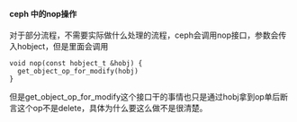 #### ceph 中的nop操作
对于部分流程，不需要实际做什么处理的流程，ceph会调用nop接口，参数会传入hobject，但是里面会调用
```
void nop(const hobject_t &hobj) {
  get_object_op_for_modify(hobj)
}
```
但是get_object_op_for_modify这个接口干的事情也只是通过hobj拿到op单后断言这个op不是delete，具体为什么要这么做不是很清楚。
